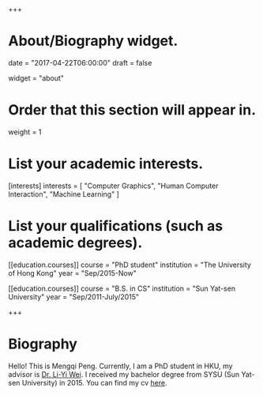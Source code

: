 +++
# About/Biography widget.

date = "2017-04-22T06:00:00"
draft = false

widget = "about"

# Order that this section will appear in.
weight = 1

# List your academic interests.
[interests]
  interests = [
    "Computer Graphics",
    "Human Computer Interaction",
    "Machine Learning"
  ]

# List your qualifications (such as academic degrees).
[[education.courses]]
  course = "PhD student"
  institution = "The University of Hong Kong"
  year = "Sep/2015-Now"

[[education.courses]]
  course = "B.S. in CS"
  institution = "Sun Yat-sen University"
  year = "Sep/2011-July/2015"
 
+++

# Biography

Hello! This is Mengqi Peng.
Currently, I am a PhD student in HKU, my advisor is [Dr. Li-Yi Wei](http://liyiwei.org).
I received my bachelor degree from SYSU (Sun Yat-sen University) in 2015.
You can find my cv [here](https://www.dropbox.com/s/8kemu025vsy5ncd/Mengqi-cv.pdf?dl=0).
